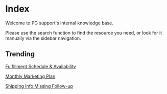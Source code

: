 # Index

Welcome to PG support's internal knowledge base. 

Please use the search function to find the resource you need, or look for it manually via the sidebar navigation.


## Trending
[Fulfillment Schedule & Availability](https://docs.google.com/spreadsheets/d/13mK6KP4YmWGT_NyAHVbmFVl5Wj5khDcB1fvpsDKTL24/edit?usp=sharing)

[Monthly Marketing Plan](https://docs.google.com/spreadsheets/d/10xJZBQaCPnssXe-LCrpEmRkICh81fuhwkDBtlIaKmdY/edit?usp=sharing)

[Shipping Info Missing Follow-up](https://docs.google.com/spreadsheets/d/1JGEB4lF3NW7xdm78EnAu3EREmbbfI07jiRqdN3u9QWw/edit?usp=sharing)